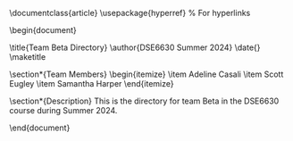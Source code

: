 \documentclass{article}
\usepackage{hyperref} % For hyperlinks

\begin{document}

\title{Team Beta Directory}
\author{DSE6630 Summer 2024}
\date{}
\maketitle

\section*{Team Members}
\begin{itemize}
    \item Adeline Casali
    \item Scott Eugley
    \item Samantha Harper
\end{itemize}

\section*{Description}
This is the directory for team Beta in the DSE6630 course during Summer 2024.

\end{document}